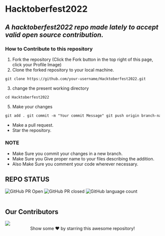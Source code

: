 # Hacktoberfest2022

## _A hacktoberfest2022 repo made lately to accept valid open source contribution._
### How to Contribute to this repository

1. Fork the repository (Click the Fork button in the top right of this page,
   click your Profile Image)
2. Clone the forked repository to your local machine.

```markdown
git clone https://github.com/your-username/Hacktoberfest2022.git
```

3. change the present working directory

```markdown
cd Hacktoberfest2022
```

5. Make your changes

```markdown
git add . git commit -m "Your commit Message" git push origin branch-name
```

- Make a pull request.
- Star the repository.

### NOTE

- Make Sure you commit your changes in a new branch.
- Make Sure you Give proper name to your files describing the addition.
- Also Make Sure you comment your code wherever necessary.


## REPO STATUS

![GitHub PR Open](https://img.shields.io/github/issues-pr/1teacher1/Hacktoberfest2022?style=for-the-badge&color=aqua)
![GitHub PR closed](https://img.shields.io/github/issues-pr-closed-raw/1teacher1/Hacktoberfest2022?style=for-the-badge&color=blue)
![GitHub language count](https://img.shields.io/github/languages/count/1teacher1/Hacktoberfest2022?style=for-the-badge&color=brightgreen)
<br><br>

## Our Contributors

<a href="https://github.com/1teacher1/Hacktoberfest2022/graphs/contributors">
  <img src="https://contrib.rocks/image?repo=1teacher1/Hacktoberfest2022" />
</a>

<br>
<div align="center">
Show some ❤️ by starring this awesome repository!
</div>


